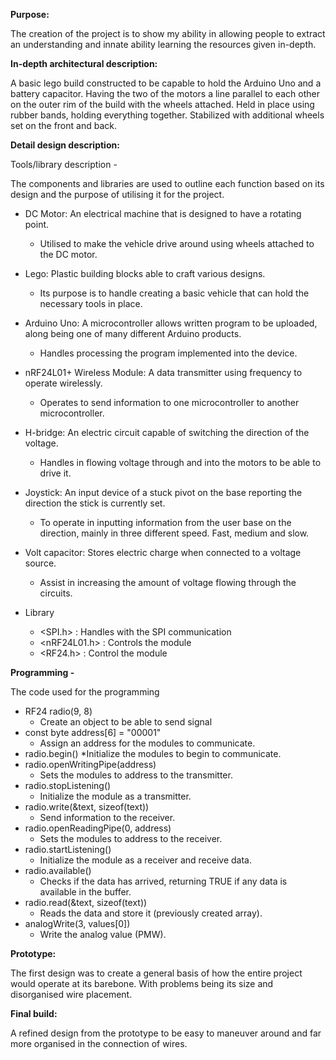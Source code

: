**Purpose:**

The creation of the project is to show my ability in allowing people to extract an understanding and innate ability learning the resources given in-depth.

**In-depth architectural description:**

A basic lego build constructed to be capable to hold the Arduino Uno and a battery capacitor. Having the two of the motors a line parallel to each other on the outer rim of the build with the wheels attached. Held in place using rubber bands, holding everything together. Stabilized with additional wheels set on the front and back.

**Detail design description:**

Tools/library description -

The components and libraries are used to outline each function based on its design and the purpose of utilising it for the project.
* DC Motor: An electrical machine that is designed to have a rotating point.
  * Utilised to make the vehicle drive around using wheels attached to the DC motor.
* Lego: Plastic building blocks able to craft various designs.
  * Its purpose is to handle creating a basic vehicle that can hold the necessary tools in place.
* Arduino Uno: A microcontroller allows written program to be uploaded, along being one of many different Arduino products.
  * Handles processing the program implemented into the device.
* nRF24L01+ Wireless Module: A data transmitter using frequency to operate wirelessly.
  * Operates to send information to one microcontroller to another microcontroller.
* H-bridge: An electric circuit capable of switching the direction of the voltage.
  * Handles in flowing voltage through and into the motors to be able to drive it.
* Joystick: An input device of a stuck pivot on the base reporting the direction the stick is currently set.
  * To operate in inputting information from the user base on the direction, mainly in three different speed. Fast, medium and slow.
* Volt capacitor: Stores electric charge when connected to a voltage source.
  * Assist in increasing the amount of voltage flowing through the circuits.
  
* Library
  * <SPI.h> : Handles with the SPI communication
  * <nRF24L01.h> : Controls the module
  * <RF24.h> : Control the module

**Programming -**

The code used for the programming 

* RF24 radio(9, 8)
  * Create an object to be able to send signal
* const byte address[6] = "00001"
  * Assign an address for the modules to communicate.
* radio.begin()
  *Initialize the modules to begin to communicate.
* radio.openWritingPipe(address)
  * Sets the modules to address to the transmitter.
* radio.stopListening()
  * Initialize the module as a transmitter.
* radio.write(&text, sizeof(text))
  * Send information to the receiver.
* radio.openReadingPipe(0, address)
  * Sets the modules to address to the receiver.
* radio.startListening()
  * Initialize the module as a receiver and receive data.
* radio.available()
  * Checks if the data has arrived, returning TRUE if any data is available in the buffer.
* radio.read(&text, sizeof(text))
  * Reads the data and store it (previously created array).
* analogWrite(3, values[0])
  * Write the analog value (PMW).

**Prototype:**

The first design was to create a general basis of how the entire project would operate at its barebone. With problems being its size and disorganised wire placement.
			
	
**Final build:**

A refined design from the prototype to be easy to maneuver around and far more organised in the connection of wires.
